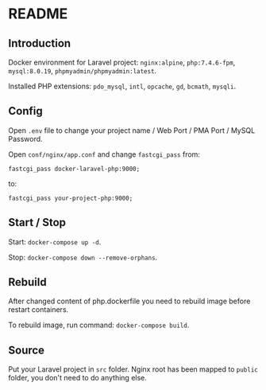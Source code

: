 # README

## Introduction

Docker environment for Laravel project: `nginx:alpine`, `php:7.4.6-fpm`, `mysql:8.0.19`, `phpmyadmin/phpmyadmin:latest`.

Installed PHP extensions: `pdo_mysql`, `intl`, `opcache`, `gd`, `bcmath`, `mysqli`.

## Config

Open `.env` file to change your project name / Web Port / PMA Port / MySQL Password.

Open `conf/nginx/app.conf` and change `fastcgi_pass` from:

```
fastcgi_pass docker-laravel-php:9000;
```

to:

```
fastcgi_pass your-project-php:9000;
```

## Start / Stop

Start: `docker-compose up -d`.

Stop: `docker-compose down --remove-orphans`.

## Rebuild

After changed content of php.dockerfile you need to rebuild image before restart containers.

To rebuild image, run command: `docker-compose build`.

## Source

Put your Laravel project in `src` folder. Nginx root has been mapped to `public` folder, you don't need to do anything else.
